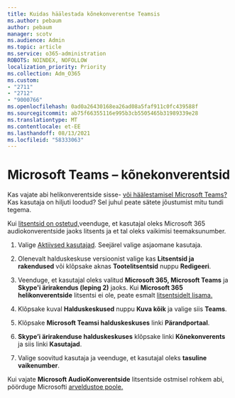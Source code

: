 ```yaml
---
title: Kuidas häälestada kõnekonverentse Teamsis
ms.author: pebaum
author: pebaum
manager: scotv
ms.audience: Admin
ms.topic: article
ms.service: o365-administration
ROBOTS: NOINDEX, NOFOLLOW
localization_priority: Priority
ms.collection: Adm_O365
ms.custom:
- "2711"
- "2712"
- "9000766"
ms.openlocfilehash: 0ad0a26430168ea26ad08a5faf911c0fc439588f
ms.sourcegitcommit: ab75f66355116e995b3cb5505465b31989339e28
ms.translationtype: MT
ms.contentlocale: et-EE
ms.lasthandoff: 08/13/2021
ms.locfileid: "58333063"
---
```

# <a name="microsoft-teams--audio-conferencing"></a>Microsoft Teams – kõnekonverentsid

Kas vajate abi helikonverentside sisse- [või häälestamisel Microsoft Teams?](https://docs.microsoft.com/microsoftteams/set-up-audio-conferencing-in-teams)  Kas kasutaja on hiljuti loodud? Sel juhul peate sätete jõustumist mitu tundi tegema.

Kui [litsentsid on ostetud,](https://docs.microsoft.com/microsoftteams/set-up-audio-conferencing-in-teams#step-2-get-and-assign-licenses)veenduge, et kasutajal oleks Microsoft 365 audiokonverentside jaoks litsents ja et tal oleks vaikimisi teemaksunumber.

1. Valige [Aktiivsed kasutajad](https://admin.microsoft.com/Adminportal/Home?source=applauncher#/users). Seejärel valige asjaomane kasutaja.

2. Olenevalt halduskeskuse versioonist valige kas **Litsentsid ja rakendused** või klõpsake aknas **Tootelitsentsid** nuppu **Redigeeri**.

3. Veenduge, et kasutajal oleks valitud **Microsoft 365, Microsoft Teams** ja **Skype'i ärirakendus (leping 2)** jaoks. Kui **Microsoft 365 helikonverentside** litsentsi ei ole, peate esmalt [litsentsidelt lisama.](https://docs.microsoft.com/microsoftteams/teams-add-on-licensing/microsoft-teams-add-on-licensing?tabs=small-business)

4. Klõpsake kuval **Halduskeskused** nuppu **Kuva kõik** ja valige siis **Teams**.

5. Klõpsake **Microsoft Teamsi halduskeskuses** linki **Pärandportaal**.

6. **Skype’i ärirakenduse halduskeskuses** klõpsake linki **Kõnekonverents** ja siis linki **Kasutajad**.

7. Valige soovitud kasutaja ja veenduge, et kasutajal oleks **tasuline vaikenumber**.

Kui vajate **Microsoft AudioKonverentside** litsentside ostmisel rohkem abi, pöörduge Microsofti [arveldustoe poole.](https://go.microsoft.com/fwlink/p/?linkid=518322)
